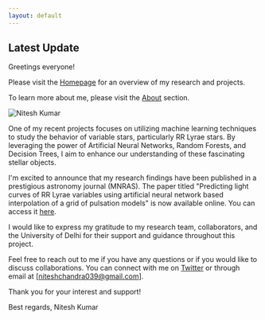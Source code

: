 ```yaml
---
layout: default
---
```


## Latest Update

Greetings everyone!

Please visit the [Homepage](index.md) for an overview of my research and projects.

To learn more about me, please visit the [About](about.md) section.

![Nitesh Kumar](images/nitesh_profile.jpg)

One of my recent projects focuses on utilizing machine learning techniques to study the behavior of variable stars, particularly RR Lyrae stars. By leveraging the power of Artificial Neural Networks, Random Forests, and Decision Trees, I aim to enhance our understanding of these fascinating stellar objects.

I'm excited to announce that my research findings have been published in a prestigious astronomy journal (MNRAS). The paper titled "Predicting light curves of RR Lyrae variables using artificial neural network based interpolation of a grid of pulsation models" is now available online. You can access it [here](https://arxiv.org/abs/2303.15117).

I would like to express my gratitude to my research team, collaborators, and the University of Delhi for their support and guidance throughout this project.

Feel free to reach out to me if you have any questions or if you would like to discuss collaborations. You can connect with me on [Twitter](http://www.twitter.com/astro_nitesh) or through email at [niteshchandra039@gmail.com].

Thank you for your interest and support!

Best regards,
Nitesh Kumar
